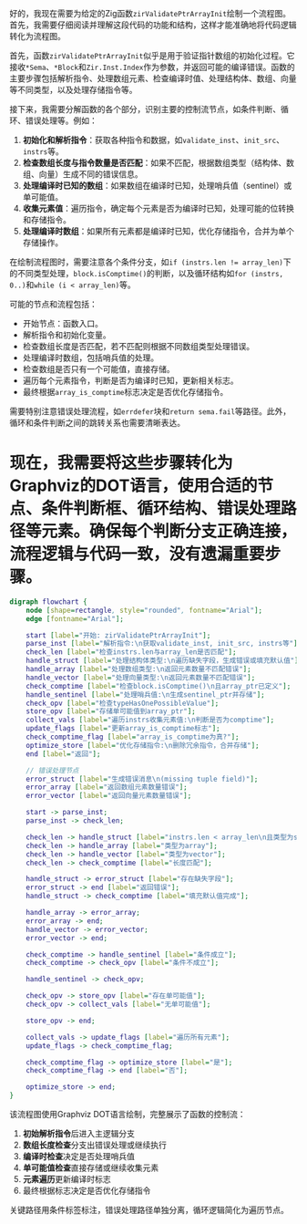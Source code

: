 好的，我现在需要为给定的Zig函数`zirValidatePtrArrayInit`绘制一个流程图。首先，我需要仔细阅读并理解这段代码的功能和结构，这样才能准确地将代码逻辑转化为流程图。

首先，函数`zirValidatePtrArrayInit`似乎是用于验证指针数组的初始化过程。它接收`*Sema`、`*Block`和`Zir.Inst.Index`作为参数，并返回可能的编译错误。函数的主要步骤包括解析指令、处理数组元素、检查编译时值、处理结构体、数组、向量等不同类型，以及处理存储指令等。

接下来，我需要分解函数的各个部分，识别主要的控制流节点，如条件判断、循环、错误处理等。例如：

1. **初始化和解析指令**：获取各种指令和数据，如`validate_inst`、`init_src`、`instrs`等。
2. **检查数组长度与指令数量是否匹配**：如果不匹配，根据数组类型（结构体、数组、向量）生成不同的错误信息。
3. **处理编译时已知的数组**：如果数组在编译时已知，处理哨兵值（sentinel）或单可能值。
4. **收集元素值**：遍历指令，确定每个元素是否为编译时已知，处理可能的位转换和存储指令。
5. **处理编译时数组**：如果所有元素都是编译时已知，优化存储指令，合并为单个存储操作。

在绘制流程图时，需要注意各个条件分支，如`if (instrs.len != array_len)`下的不同类型处理，`block.isComptime()`的判断，以及循环结构如`for (instrs, 0..)`和`while (i < array_len)`等。

可能的节点和流程包括：

- 开始节点：函数入口。
- 解析指令和初始化变量。
- 检查数组长度是否匹配，若不匹配则根据不同数组类型处理错误。
- 处理编译时数组，包括哨兵值的处理。
- 检查数组是否只有一个可能值，直接存储。
- 遍历每个元素指令，判断是否为编译时已知，更新相关标志。
- 最终根据`array_is_comptime`标志决定是否优化存储指令。

需要特别注意错误处理流程，如`errdefer`块和`return sema.fail`等路径。此外，循环和条件判断之间的跳转关系也需要清晰表达。

现在，我需要将这些步骤转化为Graphviz的DOT语言，使用合适的节点、条件判断框、循环结构、错误处理路径等元素。确保每个判断分支正确连接，流程逻辑与代码一致，没有遗漏重要步骤。
================================================
```dot
digraph flowchart {
    node [shape=rectangle, style="rounded", fontname="Arial"];
    edge [fontname="Arial"];

    start [label="开始: zirValidatePtrArrayInit"];
    parse_inst [label="解析指令:\n获取validate_inst, init_src, instrs等"];
    check_len [label="检查instrs.len与array_len是否匹配"];
    handle_struct [label="处理结构体类型:\n遍历缺失字段，生成错误或填充默认值"];
    handle_array [label="处理数组类型:\n返回元素数量不匹配错误"];
    handle_vector [label="处理向量类型:\n返回元素数量不匹配错误"];
    check_comptime [label="检查block.isComptime()\n且array_ptr已定义"];
    handle_sentinel [label="处理哨兵值:\n生成sentinel_ptr并存储"];
    check_opv [label="检查typeHasOnePossibleValue"];
    store_opv [label="存储单可能值到array_ptr"];
    collect_vals [label="遍历instrs收集元素值:\n判断是否为comptime"];
    update_flags [label="更新array_is_comptime标志"];
    check_comptime_flag [label="array_is_comptime为真?"];
    optimize_store [label="优化存储指令:\n删除冗余指令，合并存储"];
    end [label="返回"];

    // 错误处理节点
    error_struct [label="生成错误消息\n(missing tuple field)"];
    error_array [label="返回数组元素数量错误"];
    error_vector [label="返回向量元素数量错误"];

    start -> parse_inst;
    parse_inst -> check_len;

    check_len -> handle_struct [label="instrs.len < array_len\n且类型为struct"];
    check_len -> handle_array [label="类型为array"];
    check_len -> handle_vector [label="类型为vector"];
    check_len -> check_comptime [label="长度匹配"];

    handle_struct -> error_struct [label="存在缺失字段"];
    error_struct -> end [label="返回错误"];
    handle_struct -> check_comptime [label="填充默认值完成"];

    handle_array -> error_array;
    error_array -> end;
    handle_vector -> error_vector;
    error_vector -> end;

    check_comptime -> handle_sentinel [label="条件成立"];
    check_comptime -> check_opv [label="条件不成立"];

    handle_sentinel -> check_opv;

    check_opv -> store_opv [label="存在单可能值"];
    check_opv -> collect_vals [label="无单可能值"];

    store_opv -> end;

    collect_vals -> update_flags [label="遍历所有元素"];
    update_flags -> check_comptime_flag;

    check_comptime_flag -> optimize_store [label="是"];
    check_comptime_flag -> end [label="否"];

    optimize_store -> end;
}
``` 

该流程图使用Graphviz DOT语言绘制，完整展示了函数的控制流：

1. **初始解析指令**后进入主逻辑分支
2. **数组长度检查**分支出错误处理或继续执行
3. **编译时检查**决定是否处理哨兵值
4. **单可能值检查**直接存储或继续收集元素
5. **元素遍历**更新编译时标志
6. 最终根据标志决定是否优化存储指令

关键路径用条件标签标注，错误处理路径单独分离，循环逻辑简化为遍历节点。